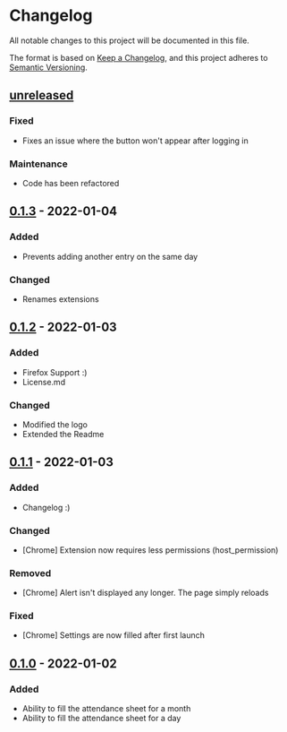 # Changelog

All notable changes to this project will be documented in this file.

The format is based on [Keep a Changelog](https://keepachangelog.com/en/1.0.0/),
and this project adheres to [Semantic Versioning](https://semver.org/spec/v2.0.0.html).

## [unreleased]

### Fixed

- Fixes an issue where the button won't appear after logging in

### Maintenance

- Code has been refactored

## [0.1.3] - 2022-01-04

### Added

- Prevents adding another entry on the same day

### Changed

- Renames extensions

## [0.1.2] - 2022-01-03

### Added

- Firefox Support :)
- License.md

### Changed

- Modified the logo
- Extended the Readme

## [0.1.1] - 2022-01-03

### Added

- Changelog :)

### Changed

- [Chrome] Extension now requires less permissions (host_permission)

### Removed

- [Chrome] Alert isn't displayed any longer. The page simply reloads

### Fixed

- [Chrome] Settings are now filled after first launch

## [0.1.0] - 2022-01-02

### Added

- Ability to fill the attendance sheet for a month
- Ability to fill the attendance sheet for a day

[unreleased]: https://github.com/DanielGilbert/kenOne/compare/v0.1.3...HEAD
[0.1.3]: https://github.com/olivierlacan/keep-a-changelog/compare/v0.1.1...v0.1.3
[0.1.2]: https://github.com/olivierlacan/keep-a-changelog/compare/v0.1.1...v0.1.2
[0.1.1]: https://github.com/olivierlacan/keep-a-changelog/compare/v0.1.0...v0.1.1
[0.1.0]: https://github.com/olivierlacan/keep-a-changelog/releases/tag/v0.1.0